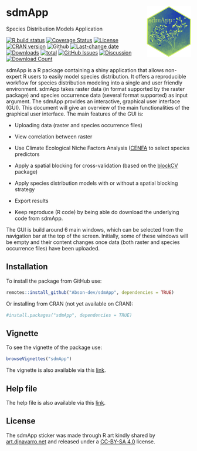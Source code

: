 # sdmApp <img src="inst/docs/Logo_sdmApp.png" align="right" width="120" />
 Species Distribution Models Application

<!--[![Build Status](https://travis-ci.com/Abson-dev/sdmApp.svg?branch=master)](https://travis-ci.com/Abson-dev/sdmApp)
[![Travis build status](https://travis-ci.com/Abson-dev/sdmApp.svg?branch=master)](https://travis-ci.com/Abson-dev/sdmApp)-->
<!--[![codecov](https://codecov.io/gh/Abson-dev/sdmApp/branch/master/graph/badge.svg)](https://codecov.io/gh/Abson-dev/sdmApp)-->
[![R build status](https://github.com/Abson-dev/sdmApp/workflows/R-CMD-check/badge.svg)](https://github.com/Abson-dev/sdmApp/actions)
[![Coverage Status](https://coveralls.io/repos/github/Abson-dev/sdmApp/badge.svg?branch=master)](https://coveralls.io/github/Abson-dev/sdmApp?branch=master)
[![License](https://img.shields.io/badge/license-GPL--3-blue.svg)](https://www.gnu.org/licenses/gpl-3.0.en.html)
[![CRAN version](https://www.r-pkg.org/badges/version/sdmApp)](https://CRAN.R-project.org/package=sdmApp)
![Github](https://img.shields.io/badge/Github-0.0.1-green.svg)
[![Last-change date](https://img.shields.io/github/last-commit/Abson-dev/sdmApp.svg)](https://github.com/Abson-dev/sdmApp/commits/master)
[![Downloads](http://cranlogs.r-pkg.org/badges/sdmApp)](https://CRAN.R-project.org/package=sdmApp)
[![total](http://cranlogs.r-pkg.org/badges/grand-total/sdmApp)](https://www.rpackages.io/package/sdmApp)
[![GitHub Issues](https://img.shields.io/github/issues/Abson-dev/sdmApp.svg
)](https://github.com/Abson-dev/sdmApp/issues)
[![Discussion](https://img.shields.io/badge/chat-wechat-brightgreen?style=flat)](./README.md#disscussiongroup)
[![Download Count](https://img.shields.io/github/downloads/Abson-dev/sdmApp/total.svg?style=for-the-badge)](https://github.com/Abson-dev/sdmApp/releases)
<!--[![DOI](https://zenodo.org/badge/116337503.svg)](https://zenodo.org/badge/latestdoi/116337503) -->


sdmApp is a R package containing a shiny application that allows non-expert R users to easily model species distribution. It offers a reproducible workflow for species distribution modeling into a single and user friendly environment. sdmApp takes raster data (in format supported by the raster package) and species occurrence data (several format supported) as input argument. The sdmApp provides an interactive, graphical user interface (GUI). This document will give an overview of the main functionalities of the graphical user interface. The main features of the GUI is:

* Uploading data (raster and species occurrence files)
* View correlation between raster
* Use Climate Ecological Niche Factors Analysis ([CENFA](https://cran.r-project.org/web/packages/CENFA/index.html) to select species predictors
* Apply a spatial blocking for cross-validation (based on the [blockCV](https://cran.r-project.org/web/packages/blockCV/index.html) package)
* Apply species distribution models with or without a spatial blocking strategy 

* Export results
* Keep reproduce (R code) by being able do download the underlying code from sdmApp.

 The GUI is build around 6 main windows, which can be selected from the navigation bar at the top of the screen. Initially, some of these windows will be empty and their content changes once data (both raster and species occurrence files) have been uploaded.
 
 
 ## Installation
To install the package from GitHub use:

```r
remotes::install_github("Abson-dev/sdmApp", dependencies = TRUE)
```
Or installing from CRAN (not yet available on CRAN):

```r
#install.packages("sdmApp", dependencies = TRUE)
```

## Vignette
To see the vignette of the package use:

```r
browseVignettes("sdmApp")
```
The vignette is also available via this [link](https://github.com/Abson-dev/sdmApp/blob/master/sdmApp_github.md).


## Help file

The help file is also available via this [link](https://github.com/Abson-dev/sdmApp/blob/master/doc/sdm.html).

## License

The sdmApp sticker was made through R art kindly shared by [art.djnavarro.net](art.djnavarro.net) and released under a [CC-BY-SA 4.0](https://www.donneesquebec.ca/fr/licence/) license.
